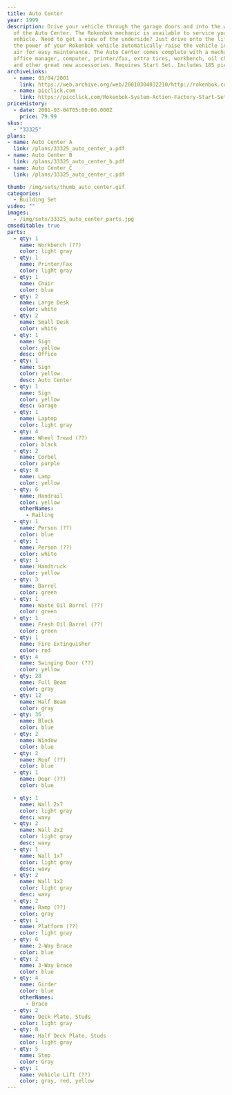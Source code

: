 ```yaml
---
title: Auto Center
year: 1999
description: Drive your vehicle through the garage doors and into the work area
  of the Auto Center. The Rokenbok mechanic is available to service your
  vehicle. Need to get a view of the underside? Just drive onto the lift. Let
  the power of your Rokenbok vehicle automatically raise the vehicle into the
  air for easy maintenance. The Auto Center comes complete with a mechanic, an
  office manager, computer, printer/fax, extra tires, workbench, oil change pan,
  and other great new accessories. Requires Start Set. Includes 185 pieces.
archiveLinks:
  - name: 03/04/2001
    link: https://web.archive.org/web/20010304032210/http://rokenbok.com/catalog/pd_bs_auto.html
  - name: picclick.com
    link: https://picclick.com/Rokenbok-System-Action-Factory-Start-Set-34120-and-132874795731.html#&gid=1&pid=4
priceHistory:
  - date: 2001-03-04T05:00:00.000Z
    price: 79.99
skus:
  - "33325"
plans:
- name: Auto Center A
  link: /plans/33325_auto_center_a.pdf
- name: Auto Center B
  link: /plans/33325_auto_center_b.pdf
- name: Auto Center C
  link: /plans/33325_auto_center_c.pdf

thumb: /img/sets/thumb_auto_center.gif
categories: 
  - Building Set
video: ""
images:
  - /img/sets/33325_auto_center_parts.jpg
cmseditable: true
parts:
  - qty: 1
    name: Workbench (??)
    color: light gray
  - qty: 1
    name: Printer/Fax
    color: light gray
  - qty: 1
    name: Chair
    color: blue
  - qty: 2
    name: Large Desk
    color: white
  - qty: 2
    name: Small Desk
    color: white
  - qty: 1
    name: Sign
    color: yellow
    desc: Office
  - qty: 1
    name: Sign
    color: yellow
    desc: Auto Center
  - qty: 1
    name: Sign
    color: yellow
    desc: Garage
  - qty: 1
    name: Laptop
    color: light gray
  - qty: 4
    name: Wheel Tread (??)
    color: black
  - qty: 2
    name: Corbel
    color: purple
  - qty: 8
    name: Lamp
    color: yellow
  - qty: 6
    name: Handrail
    color: yellow
    otherNames:
      - Railing
  - qty: 1
    name: Person (??)
    color: blue
  - qty: 1
    name: Person (??)
    color: white
  - qty: 1
    name: Handtruck
    color: yellow
  - qty: 3
    name: Barrel
    color: green
  - qty: 1
    name: Waste Oil Barrel (??)
    color: green
  - qty: 1
    name: Fresh Oil Barrel (??)
    color: green
  - qty: 1
    name: Fire Extinguisher
    color: red
  - qty: 4 
    name: Swinging Door (??)
    color: yellow
  - qty: 28
    name: Full Beam
    color: gray
  - qty: 12
    name: Half Beam
    color: gray
  - qty: 36
    name: Block
    color: blue
  - qty: 2
    name: Window
    color: blue
  - qty: 2
    name: Roof (??)
    color: blue
  - qty: 1
    name: Door (??)
    color: blue

  - qty: 1
    name: Wall 2x7
    color: light gray
    desc: wavy
  - qty: 2
    name: Wall 2x2
    color: light gray
    desc: wavy
  - qty: 1
    name: Wall 1x7
    color: light gray
    desc: wavy
  - qty: 2
    name: Wall 1x2
    color: light gray
    desc: wavy
  - qty: 2
    name: Ramp (??)
    color: gray
  - qty: 1
    name: Platform (??)
    color: light gray
  - qty: 6
    name: 2-Way Brace
    color: blue
  - qty: 2
    name: 3-Way Brace
    color: blue
  - qty: 4
    name: Girder
    color: blue
    otherNames:
      - Brace
  - qty: 2
    name: Deck Plate, Studs
    color: light gray
  - qty: 8
    name: Half Deck Plate, Studs
    color: light gray
  - qty: 5
    name: Step
    color: Gray
  - qty: 1
    name: Vehicle Lift (??)
    color: gray, red, yellow
---
```

